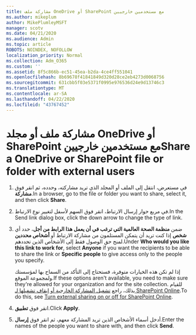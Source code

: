 ```yaml
---
title: مشاركة ملف OneDrive أو SharePoint مع مستخدمين خارجيين
ms.author: mikeplum
author: MikePlumleyMSFT
manager: scotv
ms.date: 04/21/2020
ms.audience: Admin
ms.topic: article
ROBOTS: NOINDEX, NOFOLLOW
localization_priority: Normal
ms.collection: Adm_O365
ms.custom: ''
ms.assetid: 8f5c866b-ec51-45ea-b2da-4ce4ff551041
ms.openlocfilehash: 8b69678f41841849d320d28ce2eb4273d0068756
ms.sourcegitcommit: 631cbb5f03e5371f0995e976536d24e9d13746c3
ms.translationtype: MT
ms.contentlocale: ar-SA
ms.lasthandoff: 04/22/2020
ms.locfileid: "43767452"
---
```

# <a name="share-a-onedrive-or-sharepoint-file-or-folder-with-external-users"></a><span data-ttu-id="9b7e9-102">مشاركة ملف أو مجلد OneDrive أو SharePoint مع مستخدمين خارجيين</span><span class="sxs-lookup"><span data-stu-id="9b7e9-102">Share a OneDrive or SharePoint file or folder with external users</span></span>

1. <span data-ttu-id="9b7e9-103">في مستعرض، انتقل إلى الملف أو المجلد الذي تريد مشاركته، وحدده، ثم انقر فوق **مشاركة**.</span><span class="sxs-lookup"><span data-stu-id="9b7e9-103">In a browser, go to the file or folder you want to share, select it, and then click **Share**.</span></span>
    
2. <span data-ttu-id="9b7e9-104">في مربع حوار إرسال الارتباط، انقر فوق السهم لأسفل لتغيير نوع الارتباط.</span><span class="sxs-lookup"><span data-stu-id="9b7e9-104">In the Send link dialog box, click the down arrow to change the type of link.</span></span>
    
3. <span data-ttu-id="9b7e9-105">ضمن **منظمة الصحة العالمية التي ترغب في أن يعمل هذا الرابط من أجل**، حدد أي **شخص** إذا كنت تريد أن يتمكن المستلمون من مشاركة الارتباط أو **أشخاص محددين** لمنح حق الوصول فقط إلى الأشخاص الذين تحددهم.</span><span class="sxs-lookup"><span data-stu-id="9b7e9-105">Under **Who would you like this link to work for**, select **Anyone** if you want the recipients to be able to share the link or **Specific people** to give access only to the people you specify.</span></span> 
    
    <span data-ttu-id="9b7e9-106">إذا لم تكن هذه الخيارات متوفرة، فستحتاج إلى التأكد من السماح بها لمؤسستك ولمجموعة الموقع.</span><span class="sxs-lookup"><span data-stu-id="9b7e9-106">If these options aren't available, you need to make sure they're allowed for your organization and for the site collection.</span></span> <span data-ttu-id="9b7e9-107">للقيام بذلك، راجع [تشغيل المشاركة الخارجية أو إيقاف تشغيلها لـ SharePoint Online](https://go.microsoft.com/fwlink/?linkid=866426).</span><span class="sxs-lookup"><span data-stu-id="9b7e9-107">To do this, see [Turn external sharing on or off for SharePoint Online](https://go.microsoft.com/fwlink/?linkid=866426).</span></span>
    
4. <span data-ttu-id="9b7e9-108">انقر فوق **تطبيق**.</span><span class="sxs-lookup"><span data-stu-id="9b7e9-108">Click **Apply**.</span></span>
    
5. <span data-ttu-id="9b7e9-109">أدخل أسماء الأشخاص الذين تريد المشاركة معهم، ثم انقر فوق **إرسال**.</span><span class="sxs-lookup"><span data-stu-id="9b7e9-109">Enter the names of the people you want to share with, and then click **Send**.</span></span>
    

